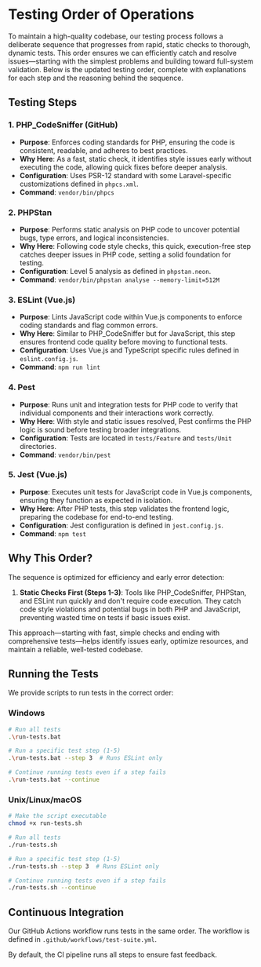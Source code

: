 # Testing Order of Operations

To maintain a high-quality codebase, our testing process follows a deliberate sequence that progresses from rapid, static checks to thorough, dynamic tests. This order ensures we can efficiently catch and resolve issues—starting with the simplest problems and building toward full-system validation. Below is the updated testing order, complete with explanations for each step and the reasoning behind the sequence.

## Testing Steps

### 1. PHP_CodeSniffer (GitHub)  
- **Purpose**: Enforces coding standards for PHP, ensuring the code is consistent, readable, and adheres to best practices.  
- **Why Here**: As a fast, static check, it identifies style issues early without executing the code, allowing quick fixes before deeper analysis.
- **Configuration**: Uses PSR-12 standard with some Laravel-specific customizations defined in `phpcs.xml`.
- **Command**: `vendor/bin/phpcs`

### 2. PHPStan  
- **Purpose**: Performs static analysis on PHP code to uncover potential bugs, type errors, and logical inconsistencies.  
- **Why Here**: Following code style checks, this quick, execution-free step catches deeper issues in PHP code, setting a solid foundation for testing.
- **Configuration**: Level 5 analysis as defined in `phpstan.neon`.
- **Command**: `vendor/bin/phpstan analyse --memory-limit=512M`

### 3. ESLint (Vue.js)  
- **Purpose**: Lints JavaScript code within Vue.js components to enforce coding standards and flag common errors.  
- **Why Here**: Similar to PHP_CodeSniffer but for JavaScript, this step ensures frontend code quality before moving to functional tests.
- **Configuration**: Uses Vue.js and TypeScript specific rules defined in `eslint.config.js`.
- **Command**: `npm run lint`

### 4. Pest  
- **Purpose**: Runs unit and integration tests for PHP code to verify that individual components and their interactions work correctly.  
- **Why Here**: With style and static issues resolved, Pest confirms the PHP logic is sound before testing broader integrations.
- **Configuration**: Tests are located in `tests/Feature` and `tests/Unit` directories.
- **Command**: `vendor/bin/pest`

### 5. Jest (Vue.js)  
- **Purpose**: Executes unit tests for JavaScript code in Vue.js components, ensuring they function as expected in isolation.  
- **Why Here**: After PHP tests, this step validates the frontend logic, preparing the codebase for end-to-end testing.
- **Configuration**: Jest configuration is defined in `jest.config.js`.
- **Command**: `npm test`

<!-- End-to-end testing section removed as part of Dusk removal -->

## Why This Order?

The sequence is optimized for efficiency and early error detection:

1. **Static Checks First (Steps 1-3)**: Tools like PHP_CodeSniffer, PHPStan, and ESLint run quickly and don't require code execution. They catch code style violations and potential bugs in both PHP and JavaScript, preventing wasted time on tests if basic issues exist.

<!-- End-to-end testing reference removed as part of Dusk removal -->

This approach—starting with fast, simple checks and ending with comprehensive tests—helps identify issues early, optimize resources, and maintain a reliable, well-tested codebase.

## Running the Tests

We provide scripts to run tests in the correct order:

### Windows

```bash
# Run all tests
.\run-tests.bat

# Run a specific test step (1-5)
.\run-tests.bat --step 3  # Runs ESLint only

# Continue running tests even if a step fails
.\run-tests.bat --continue
```

### Unix/Linux/macOS

```bash
# Make the script executable
chmod +x run-tests.sh

# Run all tests
./run-tests.sh

# Run a specific test step (1-5)
./run-tests.sh --step 3  # Runs ESLint only

# Continue running tests even if a step fails
./run-tests.sh --continue
```

## Continuous Integration

Our GitHub Actions workflow runs tests in the same order. The workflow is defined in `.github/workflows/test-suite.yml`.

By default, the CI pipeline runs all steps to ensure fast feedback.
